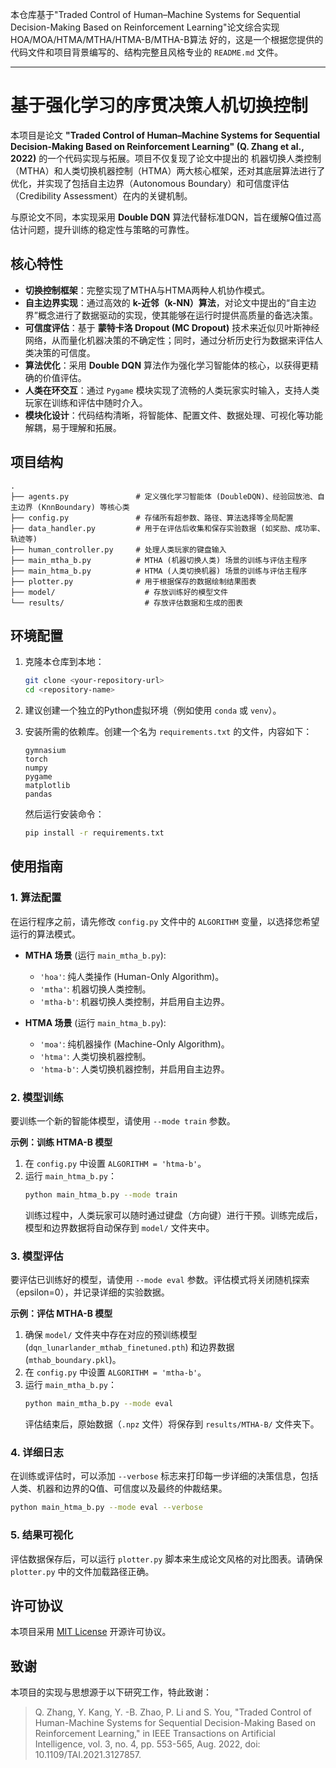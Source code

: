 本仓库基于"Traded Control of Human–Machine Systems for  Sequential Decision-Making Based on  Reinforcement Learning"论文综合实现HOA/MOA/HTMA/MTHA/HTMA-B/MTHA-B算法
好的，这是一个根据您提供的代码文件和项目背景编写的、结构完整且风格专业的 `README.md` 文件。

-----

# 基于强化学习的序贯决策人机切换控制

本项目是论文 **"Traded Control of Human–Machine Systems for Sequential Decision-Making Based on Reinforcement Learning" (Q. Zhang et al., 2022)** 的一个代码实现与拓展。项目不仅复现了论文中提出的 机器切换人类控制（MTHA）和人类切换机器控制（HTMA）两大核心框架，还对其底层算法进行了优化，并实现了包括自主边界（Autonomous Boundary）和可信度评估（Credibility Assessment）在内的关键机制。

与原论文不同，本实现采用 **Double DQN** 算法代替标准DQN，旨在缓解Q值过高估计问题，提升训练的稳定性与策略的可靠性。

## 核心特性

  * **切换控制框架**：完整实现了MTHA与HTMA两种人机协作模式。
  * **自主边界实现**：通过高效的 **k-近邻（k-NN）算法**，对论文中提出的“自主边界”概念进行了数据驱动的实现，使其能够在运行时提供高质量的备选决策。
  * **可信度评估**：基于 **蒙特卡洛 Dropout (MC Dropout)** 技术来近似贝叶斯神经网络，从而量化机器决策的不确定性；同时，通过分析历史行为数据来评估人类决策的可信度。
  * **算法优化**：采用 **Double DQN** 算法作为强化学习智能体的核心，以获得更精确的价值评估。
  * **人类在环交互**：通过 `Pygame` 模块实现了流畅的人类玩家实时输入，支持人类玩家在训练和评估中随时介入。
  * **模块化设计**：代码结构清晰，将智能体、配置文件、数据处理、可视化等功能解耦，易于理解和拓展。

## 项目结构

```
.
├── agents.py               # 定义强化学习智能体 (DoubleDQN)、经验回放池、自主边界 (KnnBoundary) 等核心类
├── config.py               # 存储所有超参数、路径、算法选择等全局配置
├── data_handler.py         # 用于在评估后收集和保存实验数据 (如奖励、成功率、轨迹等)
├── human_controller.py     # 处理人类玩家的键盘输入
├── main_mtha_b.py          # MTHA (机器切换人类) 场景的训练与评估主程序
├── main_htma_b.py          # HTMA (人类切换机器) 场景的训练与评估主程序
├── plotter.py              # 用于根据保存的数据绘制结果图表
├── model/                    # 存放训练好的模型文件
└── results/                  # 存放评估数据和生成的图表
```

## 环境配置

1.  克隆本仓库到本地：

    ```bash
    git clone <your-repository-url>
    cd <repository-name>
    ```

2.  建议创建一个独立的Python虚拟环境（例如使用 `conda` 或 `venv`）。

3.  安装所需的依赖库。创建一个名为 `requirements.txt` 的文件，内容如下：

    ```
    gymnasium
    torch
    numpy
    pygame
    matplotlib
    pandas
    ```

    然后运行安装命令：

    ```bash
    pip install -r requirements.txt
    ```

## 使用指南

### 1\. 算法配置

在运行程序之前，请先修改 `config.py` 文件中的 `ALGORITHM` 变量，以选择您希望运行的算法模式。

  * **MTHA 场景** (运行 `main_mtha_b.py`):

      * `'hoa'`: 纯人类操作 (Human-Only Algorithm)。
      * `'mtha'`: 机器切换人类控制。
      * `'mtha-b'`: 机器切换人类控制，并启用自主边界。

  * **HTMA 场景** (运行 `main_htma_b.py`):

      * `'moa'`: 纯机器操作 (Machine-Only Algorithm)。
      * `'htma'`: 人类切换机器控制。
      * `'htma-b'`: 人类切换机器控制，并启用自主边界。

### 2\. 模型训练

要训练一个新的智能体模型，请使用 `--mode train` 参数。

**示例：训练 HTMA-B 模型**

1.  在 `config.py` 中设置 `ALGORITHM = 'htma-b'`。
2.  运行 `main_htma_b.py`：
    ```bash
    python main_htma_b.py --mode train
    ```
    训练过程中，人类玩家可以随时通过键盘（方向键）进行干预。训练完成后，模型和边界数据将自动保存到 `model/` 文件夹中。

### 3\. 模型评估

要评估已训练好的模型，请使用 `--mode eval` 参数。评估模式将关闭随机探索（epsilon=0），并记录详细的实验数据。

**示例：评估 MTHA-B 模型**

1.  确保 `model/` 文件夹中存在对应的预训练模型 (`dqn_lunarlander_mthab_finetuned.pth`) 和边界数据 (`mthab_boundary.pkl`)。
2.  在 `config.py` 中设置 `ALGORITHM = 'mtha-b'`。
3.  运行 `main_mtha_b.py`：
    ```bash
    python main_mtha_b.py --mode eval
    ```
    评估结束后，原始数据（`.npz` 文件）将保存到 `results/MTHA-B/` 文件夹下。

### 4\. 详细日志

在训练或评估时，可以添加 `--verbose` 标志来打印每一步详细的决策信息，包括人类、机器和边界的Q值、可信度以及最终的仲裁结果。

```bash
python main_htma_b.py --mode eval --verbose
```

### 5\. 结果可视化

评估数据保存后，可以运行 `plotter.py` 脚本来生成论文风格的对比图表。请确保 `plotter.py` 中的文件加载路径正确。

## 许可协议

本项目采用 [MIT License](https://www.google.com/search?q=LICENSE) 开源许可协议。

## 致谢

本项目的实现与思想源于以下研究工作，特此致谢：

> Q. Zhang, Y. Kang, Y. -B. Zhao, P. Li and S. You, "Traded Control of Human-Machine Systems for Sequential Decision-Making Based on Reinforcement Learning," in IEEE Transactions on Artificial Intelligence, vol. 3, no. 4, pp. 553-565, Aug. 2022, doi: 10.1109/TAI.2021.3127857.

